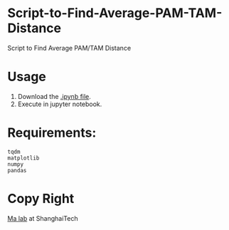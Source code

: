 # Script-to-Find-Average-PAM-TAM-Distance
Script to Find Average PAM/TAM Distance

# Usage
1. Download the [.ipynb file](https://github.com/Hanhui-Ma-Lab/Script-to-Find-Average-PAM-TAM-Distance/blob/main/find%20PAM%20distance.ipynb).
2. Execute in jupyter notebook.

# Requirements:
```
tqdm
matplotlib
numpy
pandas
```

# Copy Right
[Ma lab](https://mahlab.org) at ShanghaiTech

